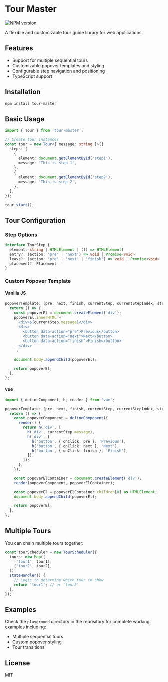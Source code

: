 # Tour Master

[![NPM version](https://img.shields.io/npm/v/tour-master?color=a1b858&label=)](https://www.npmjs.com/package/tour-master)

A flexible and customizable tour guide library for web applications.

## Features

- Support for multiple sequential tours
- Customizable popover templates and styling
- Configurable step navigation and positioning
- TypeScript support

## Installation

```bash
npm install tour-master
```

## Basic Usage

```typescript
import { Tour } from 'tour-master';

// Create tour instances
const tour = new Tour<{ message: string }>({
  steps: [
    {
      element: document.getElementById('step1'),
      message: 'This is step 1',
    },
    {
      element: document.getElementById('step2'),
      message: 'This is step 2',
    },
  ],
});

tour.start();
```

## Tour Configuration

### Step Options

```typescript
interface TourStep {
  element: string | HTMLElement | (() => HTMLElement)
  entry?: (action: 'pre' | 'next') => void | Promise<void>
  leave?: (action: 'pre' | 'next' | 'finish') => void | Promise<void>
  placement?: Placement
}
```

### Custom Popover Template

#### Vanilla JS
```typescript
popoverTemplate: (pre, next, finish, currentStep, currentStepIndex, stepTotal) => {
  return () => {
    const popoverEl = document.createElement('div');
    popoverEl.innerHTML = `
      <div>${currentStep.message}</div>
      <div>
        <button data-action="pre">Previous</button>
        <button data-action="next">Next</button>
        <button data-action="finish">Finish</button>
      </div>
    `;

    document.body.appendChild(popoverEl);

    return popoverEl;
  };
};
```

#### vue
```typescript
import { defineComponent, h, render } from 'vue';

popoverTemplate: (pre, next, finish, currentStep, currentStepIndex, stepTotal) => {
  return () => {
    const popoverComponent = defineComponent({
      render() {
        return h('div', [
          h('div', currentStep.message),
          h('div', [
            h('button', { onClick: pre }, 'Previous'),
            h('button', { onClick: next }, 'Next'),
            h('button', { onClick: finish }, 'Finish'),
          ]),
        ]);
      },
    });

    const popoverElContainer = document.createElement('div');
    render(popoverComponent, popoverElContainer);

    const popoverEl = popoverElContainer.children[0] as HTMLElement;
    document.body.appendChild(popoverEl);

    return popoverEl;
  };
};
```

## Multiple Tours

You can chain multiple tours together:

```typescript
const tourScheduler = new TourScheduler({
  tours: new Map([
    ['tour1', tour1],
    ['tour2', tour2],
  ]),
  stateHandler() {
    // Logic to determine which tour to show
    return 'tour1'; // or 'tour2'
  },
});
```

## Examples

Check the `playground` directory in the repository for complete working examples including:

- Multiple sequential tours
- Custom popover styling
- Tour transitions

## License

MIT
